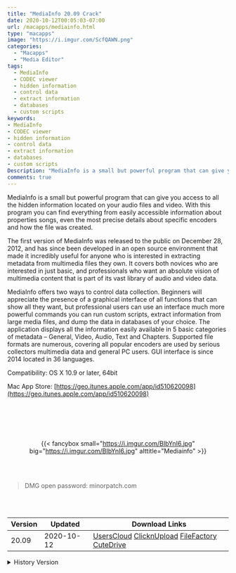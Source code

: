 ```yaml
---
title: "MediaInfo 20.09 Crack"
date: 2020-10-12T00:05:03-07:00
url: /macapps/mediainfo.html
type: "macapps"
image: "https://i.imgur.com/ScfQAWN.png"
categories:
  - "Macapps"
  - "Media Editor"
tags:
  - MediaInfo
  - CODEC viewer
  - hidden information
  - control data
  - extract information
  - databases
  - custom scripts
keywords:
- MediaInfo
- CODEC viewer
- hidden information
- control data
- extract information
- databases
- custom scripts
Description: "MediaInfo is a small but powerful program that can give you access to all the hidden information located on your audio files and video"
comments: true
---
```


MediaInfo is a small but powerful program that can give you access to all the hidden information located on your audio files and video. With this program you can find everything from easily accessible information about properties songs, even the most precise details about specific encoders and how the file was created.

The first version of MediaInfo was released to the public on December 28, 2012, and has since been developed in an open source environment that made it incredibly useful for anyone who is interested in extracting metadata from multimedia files they own. It covers both novices who are interested in just basic, and professionals who want an absolute vision of multimedia content that is part of its vast library of audio and video data.

MediaInfo offers two ways to control data collection. Beginners will appreciate the presence of a graphical interface of all functions that can show all they want, but professional users can use an interface much more powerful commands you can run custom scripts, extract information from large media files, and dump the data in databases of your choice. The application displays all the information easily available in 5 basic categories of metadata – General, Video, Audio, Text and Chapters. Supported file formats are numerous, covering all popular encoders are used by serious collectors multimedia data and general PC users. GUI interface is since 2014 located in 36 languages.

Compatibility: OS X 10.9 or later, 64bit

Mac App Store: [https://geo.itunes.apple.com/app/id510620098](https://geo.itunes.apple.com/app/id510620098)

<br/>
<br/>
<script async src="https://pagead2.googlesyndication.com/pagead/js/adsbygoogle.js"></script>
<ins class="adsbygoogle"
     style="display:block; text-align:center;"
     data-ad-layout="in-article"
     data-ad-format="fluid"
     data-ad-client="ca-pub-8746275014476192"
     data-ad-slot="5144997159"></ins>
<script>
     (adsbygoogle = window.adsbygoogle || []).push({});
</script>
<br/>
<br/>


<center>

{{< fancybox small="https://i.imgur.com/BIbYnI6.jpg" big="https://i.imgur.com/BIbYnI6.jpg" alttitle="Mediainfo" >}}

</center>

<br/>
<br/>


> DMG open password: minorpatch.com

<br/>

<br/>
<div id="history_version" class="history_version">

| Version | Updated | Download Links |
| ---- | ---- | ---- |
| 20.09 | 2020-10-12 | [UsersCloud](https://ouo.io/jUg1JN)   [ClicknUpload](https://ouo.io/uEQOW93)   [FileFactory](https://ouo.io/6w9bKc)   [CuteDrive](https://ouo.io/1F3fKkP) |
<details>
<summary>History Version</summary>

| Version | Updated | Download Links |
| ---- | ---- | ---- |
| 20.08.4 | 2020-09-05 | [UsersCloud](https://ouo.io/EzPKD9)   [ClicknUpload](https://ouo.io/FAcbrW)   [FileFactory](https://ouo.io/fJyFfLw)   [CuteDrive](https://ouo.io/9MeHbo) |
| 20.08.3 | 2020-08-25 | [UsersCloud](https://ouo.io/gn4i2C)   [ClicknUpload](https://ouo.io/gn4i2C)   [FileFactory](https://ouo.io/6AuoU3)   [CuteDrive](https://ouo.io/w5BvpU) |
| 20.08.1 | 2020-08-20 | [UsersCloud](https://ouo.io/v6spHk)   [ClicknUpload](https://ouo.io/2bZEyq)   [FileFactory](https://ouo.io/5gbl1A)   [CuteDrive](https://ouo.io/aOPYYX) |
| 20.08 | 2020-08-13 | [UsersCloud](https://ouo.io/xod6UtM)   [ClicknUpload](https://ouo.io/dJElln)   [FileFactory](https://ouo.io/1bxUPqx)   [CuteDrive](https://ouo.io/MAKQiHa) |
| 20.03 | 2020-04-05 | [UsersCloud](https://ouo.io/BviSpE)   [ClicknUpload](https://ouo.io/HXSxPx)   [FileFactory](https://ouo.io/Zy87ax)   [CuteDrive](https://ouo.io/vvVMro) |
</details>

</div>
